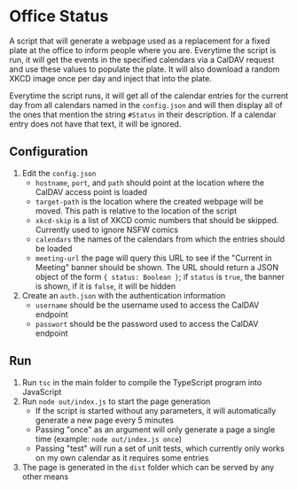 # Office Status
A script that will generate a webpage used as a replacement for a fixed plate at the office to inform people where you are.  Everytime the script is run, it will get the events in the specified calendars via a CalDAV request and use these 
values to populate the plate.  It will also download a random XKCD image once per day and inject that into the plate.

Everytime the script runs, it will get all of the calendar entries for the current day from all calendars named in the `config.json` and will then display all of the ones that mention the string `#Status` in their description.  If a calendar entry does not have that text, it will be ignored.

## Configuration
1. Edit the `config.json`
   - `hostname`, `port`, and `path` should point at the location where the CalDAV access point is loaded
   - `target-path` is the location where the created webpage will be moved.  This path is relative to the location of the script
   - `xkcd-skip` is a list of XKCD comic numbers that should be skipped.  Currently used to ignore NSFW comics
   - `calendars` the names of the calendars from which the entries should be loaded
   - `meeting-url` the page will query this URL to see if the "Current in Meeting" banner should be shown. The URL should return a JSON object of the form `{ status: Boolean }`; if `status` is `true`, the banner is shown, if it is `false`, it will be hidden
1. Create an `auth.json` with the authentication information
   - `username` should be the username used to access the CalDAV endpoint
   - `passwort` should be the password used to access the CalDAV endpoint

## Run
1. Run `tsc` in the main folder to compile the TypeScript program into JavaScript
1. Run `node out/index.js` to start the page generation
   - If the script is started without any parameters, it will automatically generate a new page every 5 minutes
   - Passing "once" as an argument will only generate a page a single time (example: `node out/index.js once`)
   - Passing "test" will run a set of unit tests, which currently only works on my own calendar as it requires some entries
1. The page is generated in the `dist` folder which can be served by any other means
